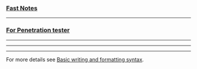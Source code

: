
### [Fast Notes](FastNotes.md)

---

### [For Penetration tester](Penetration_tester.md) 

---
---
---
For more details see [Basic writing and formatting syntax](https://docs.github.com/en/github/writing-on-github/getting-started-with-writing-and-formatting-on-github/basic-writing-and-formatting-syntax).
